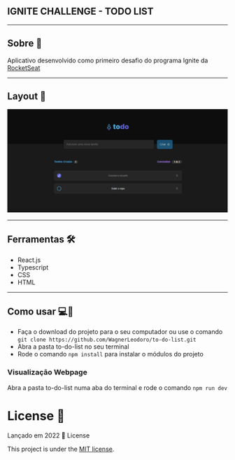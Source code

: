 ## IGNITE CHALLENGE - TODO LIST

---

## Sobre 📝

Aplicativo desenvolvido como primeiro desafio do programa Ignite da [RocketSeat](https://rocketseat.com.br/ignite)

---

## Layout 📐

<div align="center">
  <p align="center">
    <img src="./src/components/assets/layout.png" width="700px" alt="Home page">
  </p>
</div>

---

## Ferramentas 🛠

- React.js
- Typescript
- CSS
- HTML

---

## Como usar 💻🚀

- Faça o download do projeto para o seu computador ou use o comando `git clone https://github.com/WagnerLeodoro/to-do-list.git`
- Abra a pasta to-do-list no seu terminal
- Rode o comando `npm install` para instalar o módulos do projeto

### Visualização Webpage

Abra a pasta to-do-list numa aba do terminal e rode o comando `npm run dev`

# License 📕

Lançado em 2022 📕 License

This project is under the [MIT license](./LICENSE).
